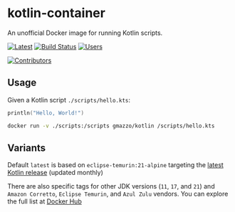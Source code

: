 # kotlin-container
An unofficial Docker image for running Kotlin scripts.

[![Latest](https://img.shields.io/docker/image-size/gmazzo/kotlin)](https://hub.docker.com/r/gmazzo/kotlin)
[![Build Status](https://github.com/gmazzo/kotlin-container/actions/workflows/build.yaml/badge.svg)](https://github.com/gmazzo/kotlin-container/actions/workflows/build.yaml)
[![Users](https://img.shields.io/badge/users_by-Sourcegraph-purple)](https://sourcegraph.com/search?q=content:gmazzo/kotlin-container%40+-repo:github.com/gmazzo/kotlin-container)

[![Contributors](https://contrib.rocks/image?repo=gmazzo/kotlin-container)](https://github.com/gmazzo/kotlin-container/graphs/contributors)

## Usage
Given a Kotlin script `./scripts/hello.kts`:
```kotlin
println("Hello, World!")
```

```bash
docker run -v ./scripts:/scripts gmazzo/kotlin /scripts/hello.kts
```

## Variants
Default `latest` is based on `eclipse-temurin:21-alpine` targeting the [latest Kotlin release](https://github.com/Jetbrains/kotlin/releases/latest) (updated monthly)

There are also specific tags for other JDK versions (`11`, `17`, and `21`) and `Amazon Corretto`, `Eclipse Temurin`, and `Azul Zulu` vendors. 
You can explore the full list at [Docker Hub](https://hub.docker.com/repository/docker/gmazzo/kotlin/tags)
